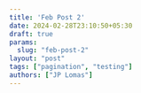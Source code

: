 ```yaml
---
title: 'Feb Post 2'
date: 2024-02-28T23:10:50+05:30
draft: true
params:
  slug: "feb-post-2"
layout: "post"
tags: ["pagination", "testing"]
authors: ["JP Lomas"]
---
```

